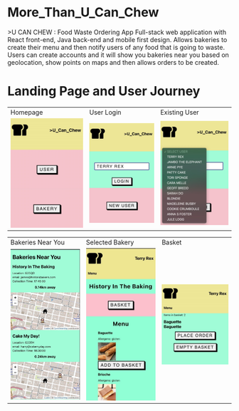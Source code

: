 # More_Than_U_Can_Chew

\>U CAN CHEW : Food Waste Ordering App Full-stack web application with React front-end, Java back-end and mobile first design. Allows bakeries to create their menu and then notify users of any food that is going to waste. Users can create accounts and it will show you bakeries near you based on geolocation, show points on maps and then allows orders to be created.

# Landing Page and User Journey

<table>
  <tr>
    <td>Homepage</td>
     <td>User Login</td>
     <td>Existing User</td>
  </tr>
  <tr>
    <td><img src="Images/mtyccScreenshotHomepage.jpg" width="250px" ></td>
    <td><img src="Images/mtyccScreenshotUserLogin.jpg" width="250px" ></td>
    <td><img src="Images/mtyccScreenshotExistingUser.jpg" width="250px" ></td>
    </tr>
 </table>
 <table>
  <tr>
    <td>Bakeries Near You</td>
     <td>Selected Bakery</td>
     <td>Basket</td>
  </tr>
  <tr>
    <td><img src="Images/mtyccScreenshotBakeriesNearYou.jpg" width="250px" ></td>
    <td><img src="Images/mtyccScreenshotUserBakeryMenu.jpg" width="250px" ></td>
    <td><img src="Images/mtyccScreenshotBasket.jpg" width="250px" ></td>
    </tr>
 </table>
 
 
